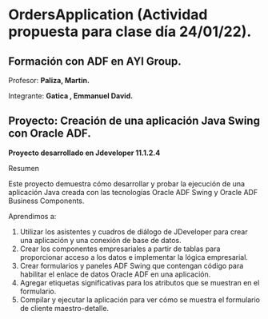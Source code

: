 # OrdersApplication (Actividad propuesta para clase día 24/01/22).

## **Formación con ADF en AYI Group.**

Profesor:
**Paliza, Martin.**  

Integrante: **Gatica , Emmanuel David.**

## Proyecto: Creación de una aplicación Java Swing con Oracle ADF.


**Proyecto desarrollado en Jdeveloper 11.1.2.4**



Resumen

Este proyecto demuestra cómo desarrollar y probar la ejecución de una aplicación Java creada con las tecnologías Oracle ADF Swing y Oracle ADF Business Components.


Aprendimos a:

1) Utilizar los asistentes y cuadros de diálogo de JDeveloper para crear una aplicación y una conexión de base de datos.
2) Crear los componentes empresariales a partir de tablas para proporcionar acceso a los datos e implementar la lógica empresarial.
3) Crear formularios y paneles ADF Swing que contengan código para habilitar el enlace de datos Oracle ADF en una aplicación.
4) Agregar etiquetas significativas para los atributos que se muestran en el formulario.
5) Compilar y ejecutar la aplicación para ver cómo se muestra el formulario de cliente maestro-detalle.
